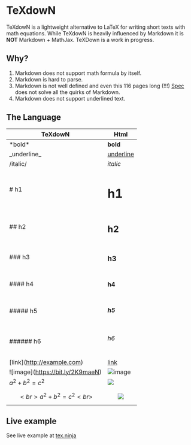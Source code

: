 # TeXdowN

TeXdowN is a lightweight alternative to LaTeX for writing short texts with math equations.
While TeXdowN is heavily influenced by Markdown it is **NOT** Markdown + MathJax. 
TeXDown is a work in progress.

## Why?

1. Markdown does not support math formula by itself.
2. Markdown is hard to parse.
3. Markdown is not well defined and even this 116 pages long (!!!) [Spec](https://spec.commonmark.org/0.28/) does not solve all the quirks of Markdown.
4. Markdown does not support underlined text.

## The Language

| TeXdowN                           | Html                                                   |
----------                          |-------                                                 |
| \*bold\*                          | **bold**                                               |
| \_underline\_                     | <u style='text-decoration:underline'>underline</u>     |
| /italic/                          | <i>italic</i>                                          |
| # h1                              | <h1>h1</h1>                                            |
| ## h2                             | <h2>h2</h2>                                            |
| ### h3                            | <h3>h3</h3>                                            |
| #### h4                           | <h4>h4</h4>                                            |
| ##### h5                          | <h5>h5</h5>                                            |
| ###### h6                         | <h6>h6</h6>                                            |
| \[link\](http://example.com)      | [link](http://example.com)                             |
| !\[image\](https://bit.ly/2K9maeN)| ![image](https://bit.ly/2K9maeN)                       |
| $a^2 + b^2 = c^ 2$                | ![](https://bit.ly/2KODTsT)                            |
| $$<br>a^2 + b^2 = c^ 2<br>$$      | <div align='center'>![](https://bit.ly/2KODTsT)</div>  |

## Live example

See live example at [tex.ninja](http://tex.ninja)